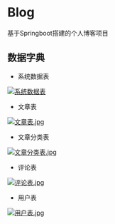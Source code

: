 # Blog

基于Springboot搭建的个人博客项目

## 数据字典

* 系统数据表

[![系统数据表](https://i.loli.net/2018/06/02/5b12b65365aed.jpg)](https://i.loli.net/2018/06/02/5b12b65365aed.jpg)

* 文章表

[![文章表.jpg](https://i.loli.net/2018/06/02/5b12b71747e00.jpg)](https://i.loli.net/2018/06/02/5b12b71747e00.jpg)

* 文章分类表

[![文章分类表.jpg](https://i.loli.net/2018/06/02/5b12b76a7b237.jpg)](https://i.loli.net/2018/06/02/5b12b76a7b237.jpg)

* 评论表

[![评论表.jpg](https://i.loli.net/2018/06/02/5b12b7e12ac2a.jpg)](https://i.loli.net/2018/06/02/5b12b7e12ac2a.jpg)

* 用户表

[![用户表.jpg](https://i.loli.net/2018/06/02/5b12b7e12c328.jpg)](https://i.loli.net/2018/06/02/5b12b7e12c328.jpg)